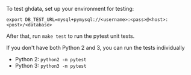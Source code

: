 To test ghdata, set up your environment for testing:

`
export DB_TEST_URL=mysql+pymysql://<username>:<pass>@<host>:<post>/<database>
`

After that, run `make test` to run the pytest unit tests.

If you don't have both Python 2 and 3, you can run the tests individually

 - Python 2: `python2 -m pytest`
 - Python 3: `python3 -m pytest`
